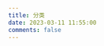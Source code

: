 ```yaml
---
title: 分类
date: 2023-03-11 11:55:00
comments: false
---
```

<!-- 文章分类统计图 -->
<div id="categories-chart" data-parent="true" style="border-radius: 8px; height: 300px; padding: 10px;"></div>